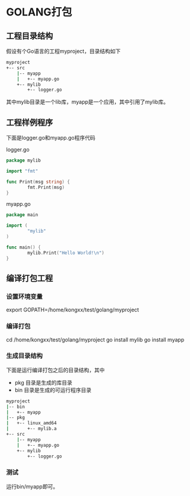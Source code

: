 # GOLANG打包

## 工程目录结构
假设有个Go语言的工程myproject，目录结构如下
``` bash
myproject
+-- src
    |-- myapp
    |   +-- myapp.go
    +-- mylib
        +-- logger.go
```
其中mylib目录是一个lib库，myapp是一个应用，其中引用了mylib库。

## 工程样例程序
下面是logger.go和myapp.go程序代码

logger.go
``` Go
package mylib

import "fmt"

func Print(msg string) {
        fmt.Print(msg)
}
```

myapp.go
``` Go
package main

import (
        "mylib"
)

func main() {
        mylib.Print("Hello World!\n")
}
```

## 编译打包工程
### 设置环境变量
export GOPATH=/home/kongxx/test/golang/myproject

### 编译打包
cd /home/kongxx/test/golang/myproject
go install mylib
go install myapp

### 生成目录结构
下面是运行编译打包之后的目录结构，其中
* pkg 目录是生成的库目录
* bin 目录是生成的可运行程序目录
``` bash
myproject
|-- bin
|   +-- myapp
|-- pkg
|   +-- linux_amd64
|       +-- mylib.a
+-- src
    |-- myapp
    |   +-- myapp.go
    +-- mylib
        +-- logger.go
```

### 测试
运行bin/myapp即可。
